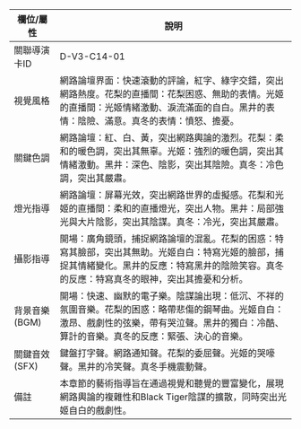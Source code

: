 | 欄位/屬性 | 說明 |
|---|---|
| 關聯導演卡ID | D-V3-C14-01 |
| 視覺風格 | 網路論壇界面：快速滾動的評論，紅字、綠字交錯，突出網路熱度。花梨的直播間：花梨困惑、無助的表情。光姬的直播間：光姬情緒激動、淚流滿面的自白。黑井的表情：陰險、滿意。真冬的表情：憤怒、擔憂。 |
| 關鍵色調 | 網路論壇：紅、白、黃，突出網路輿論的激烈。花梨：柔和的暖色調，突出其無辜。光姬：強烈的暖色調，突出其情緒激動。黑井：深色、陰影，突出其陰險。真冬：冷色調，突出其嚴肅。 |
| 燈光指導 | 網路論壇：屏幕光效，突出網路世界的虛擬感。花梨和光姬的直播間：柔和的直播燈光，突出人物。黑井：局部強光與大片陰影，突出其陰謀。真冬：冷光，突出其嚴肅。 |
| 攝影指導 | 開場：廣角鏡頭，捕捉網路論壇的混亂。花梨的困惑：特寫其臉部，突出其無助。光姬自白：特寫光姬的臉部，捕捉其情緒變化。黑井的反應：特寫黑井的陰險笑容。真冬的反應：特寫真冬的眼神，突出其擔憂和分析。 |
| 背景音樂 (BGM) | 開場：快速、幽默的電子樂。陰謀論出現：低沉、不祥的氛圍音樂。花梨的困惑：略帶悲傷的鋼琴曲。光姬自白：激昂、戲劇性的弦樂，帶有哭泣聲。黑井的獨白：冷酷、算計的音樂。真冬的反應：緊張、決心的音樂。 |
| 關鍵音效 (SFX) | 鍵盤打字聲。網路通知聲。花梨的委屈聲。光姬的哭嚎聲。黑井的冷笑聲。真冬手機震動聲。 |
| 備註 | 本章節的藝術指導旨在通過視覺和聽覺的豐富變化，展現網路輿論的複雜性和Black Tiger陰謀的擴散，同時突出光姬自白的戲劇性。 |
